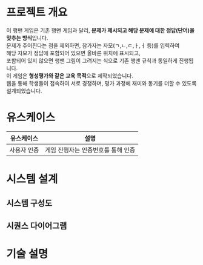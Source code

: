 # 프로젝트 개요
이 행맨 게임은 기존 행맨 게임과 달리, **문제가 제시되고 해당 문제에 대한 정답(단어)을 맞추는 방식**입니다.  
문제가 주어진다는 점을 제외하면, 참가자는 자모(ㄱ,ㄴ,ㄷ,ㅏ,ㅓ 등)를 입력하여  
해당 자모가 정답에 포함되어 있으면 올바른 위치에 표시되고,    
포함되어 있지 않으면 행맨 그림이 그려지는 식으로 기존 행맨 규칙과 동일하게 진행됩니다.  
이 게임은 **형성평가와 같은 교육 목적**으로 제작되었습니다.  
웹을 통해 학생들이 접속하여 서로 경쟁하며, 평가 과정에 재미와 동기를 더할 수 있도록 설계되었습니다.

# 유스케이스
| 유스케이스 | 설명 |
|-----------|-------|
| 사용자 인증 | 게임 진행자는 인증번호를 통해 인증 |
# 시스템 설계
## 시스템 구성도
## 시퀀스 다이어그램

# 기술 설명
